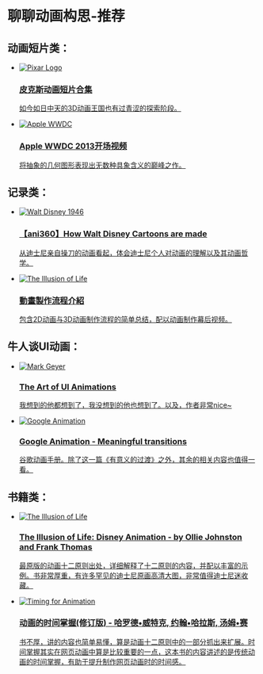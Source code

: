 <!DOCTYPE HTML>
<html lang="zh-CN">

<head>
  <meta charset="utf-8" />
  <title>聊聊动画构思-推荐</title>
  <meta name="viewport" content="width=device-width, initial-scale=1.0, maximum-scale=1.0, user-scalable=0" />
  <meta name="apple-mobile-web-app-capable" content="yes" />
  <meta name="apple-mobile-web-app-status-bar-style" content="black" />
  <meta name="format-detection" content="telephone=no" />
  <base target="_blank" />
</head>
<body>
	<h1 class="header">聊聊动画构思-推荐</h1>
	<h2 class="subheader">动画短片类：</h2>
	<ul class="showlist">
		<li><a href="http://v.qq.com/cover/x/xqljtsla9qxj037.html">
			<img src="http://labs.qiang.it/labs/EC_demo/preanimation/images/pixar_short.jpg" alt="Pixar Logo" />
			<h3>皮克斯动画短片合集</h3>
			<p>如今如日中天的3D动画王国也有过青涩的探索阶段。</p>
		</a></li>
		<li><a href="http://v.youku.com/v_show/id_XNTY5MjU4Mjgw.html?from=s1.8-1-1.2">
			<img src="http://labs.qiang.it/labs/EC_demo/preanimation/images/wwdc_2013.jpg" alt="Apple WWDC" />
			<h3>Apple WWDC 2013开场视频</h3>
			<p>将抽象的几何图形表现出无数种具象含义的巅峰之作。</p>
		</a></li>
	</ul>
	<h2 class="subheader">记录类：</h2>
	<ul class="showlist">
		<li><a href="http://v.youku.com/v_show/id_XNTIzMDg0MzQ0.html">
			<img src="http://labs.qiang.it/labs/EC_demo/preanimation/images/Walt_Disney_1946.jpg" alt="Walt Disney 1946" />
			<h3>【ani360】How Walt Disney Cartoons are made</h3>
			<p>从迪士尼亲自操刀的动画看起，体会迪士尼个人对动画的理解以及其动画哲学。</p>
		</a></li>
		<li><a href="http://cghappening.blogspot.com/2011/02/blog-post_23.html">
			<img src="http://labs.qiang.it/labs/EC_demo/preanimation/images/animation_sketch.jpg" alt="The Illusion of Life" />
			<h3>動畫製作流程介紹</h3>
			<p>包含2D动画与3D动画制作流程的简单总结，配以动画制作幕后视频。</p>
		</a></li>
	</ul>
	<h2 class="subheader">牛人谈UI动画：</h2>
	<ul class="showlist">
		<li><a href="http://markgeyer.com/pres/the-art-of-ui-animations/#/">
			<img src="http://labs.qiang.it/labs/EC_demo/preanimation/images/mark_geyer.jpg" alt="Mark Geyer" />
			<h3>The Art of UI Animations</h3>
			<p>我想到的他都想到了，我没想到的他也想到了。以及，作者非常nice~</p>
		</a></li>
		<li><a href="http://www.google.com/design/spec/animation/meaningful-transitions.html#meaningful-transitions-visual-continuity">
			<img src="http://labs.qiang.it/labs/EC_demo/preanimation/images/google_animation.png" alt="Google Animation" />
			<h3>Google Animation - Meaningful transitions</h3>
			<p>谷歌动画手册。除了这一篇《有意义的过渡》之外，其余的相关内容也值得一看。</p>
		</a></li>
	</ul>
	<h2 class="subheader">书籍类：</h2>
	<ul class="showlist">
		<li><a href="http://www.amazon.cn/The-Illusion-of-Life-Disney-Animation-Thomas-Frank/dp/0786860707/ref=sr_1_1?ie=UTF8&qid=1440075390&sr=8-1&keywords=the+illusion+of+life">
			<img src="http://labs.qiang.it/labs/EC_demo/preanimation/images/the_illusion_of_life.jpg" alt="The Illusion of Life" />
			<h3>The Illusion of Life: Disney Animation - by Ollie Johnston and Frank Thomas</h3>
			<p>最原版的动画十二原则出处，详细解释了十二原则的内容，并配以丰富的示例。书非常厚重，有许多罕见的迪士尼原画高清大图，非常值得迪士尼迷收藏。</p>
		</a></li>
		<li><a href="http://www.amazon.cn/%E5%8A%A8%E7%94%BB%E7%9A%84%E6%97%B6%E9%97%B4%E6%8E%8C%E6%8F%A1-%E5%93%88%E7%BD%97%E5%BE%B7%E2%80%A2%E5%A8%81%E7%89%B9%E5%85%8B/dp/B0094N5III/ref=sr_1_1?ie=UTF8&qid=1440075434&sr=8-1&keywords=%E5%8A%A8%E7%94%BB%E7%9A%84%E6%97%B6%E9%97%B4%E6%8E%8C%E6%8F%A1">
			<img src="http://labs.qiang.it/labs/EC_demo/preanimation/images/timing_for_animation.jpg" alt="Timing for Animation" />
			<h3>动画的时间掌握(修订版) - 哈罗德•威特克, 约翰•哈拉斯, 汤姆•赛</h3>
			<p>书不厚，讲的内容也简单易懂，算是动画十二原则中的一部分抓出来扩展。时间掌握其实在网页动画中算是比较重要的一点，这本书的内容讲述的是传统动画的时间掌握，有助于提升制作网页动画时的时间感。</p>
		</a></li>
	</ul>
</body>
</html>